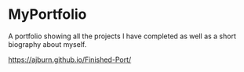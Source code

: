 # MyPortfolio

A portfolio showing all the projects I have completed as well as a short biography about myself.

https://ajburn.github.io/Finished-Port/
